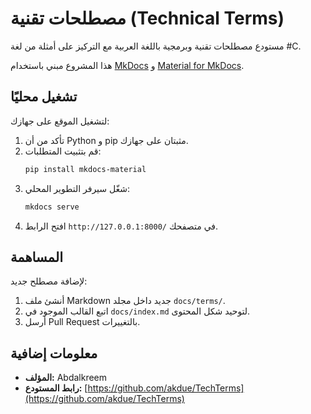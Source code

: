 # مصطلحات تقنية (Technical Terms)

مستودع مصطلحات تقنية وبرمجية باللغة العربية مع التركيز على أمثلة من لغة #C.

هذا المشروع مبني باستخدام [MkDocs](https://www.mkdocs.org/) و [Material for MkDocs](https://squidfunk.github.io/mkdocs-material/).

## تشغيل محليًا

لتشغيل الموقع على جهازك:

1.  تأكد من أن Python و pip مثبتان على جهازك.
2.  قم بتثبيت المتطلبات:
    ```bash
    pip install mkdocs-material
    ```
3.  شغّل سيرفر التطوير المحلي:
    ```bash
    mkdocs serve
    ```
4.  افتح الرابط `http://127.0.0.1:8000/` في متصفحك.

## المساهمة

لإضافة مصطلح جديد:

1.  أنشئ ملف Markdown جديد داخل مجلد `docs/terms/`.
2.  اتبع القالب الموجود في `docs/index.md` لتوحيد شكل المحتوى.
3.  أرسل Pull Request بالتغييرات.

## معلومات إضافية

-   **المؤلف:** Abdalkreem
-   **رابط المستودع:** [https://github.com/akdue/TechTerms](https://github.com/akdue/TechTerms)
